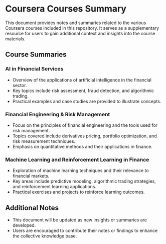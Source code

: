 # Coursera Courses Summary

This document provides notes and summaries related to the various Coursera courses included in this repository. It serves as a supplementary resource for users to gain additional context and insights into the course materials.

## Course Summaries

### AI in Financial Services
- Overview of the applications of artificial intelligence in the financial sector.
- Key topics include risk assessment, fraud detection, and algorithmic trading.
- Practical examples and case studies are provided to illustrate concepts.

### Financial Engineering & Risk Management
- Focus on the principles of financial engineering and the tools used for risk management.
- Topics covered include derivatives pricing, portfolio optimization, and risk measurement techniques.
- Emphasis on quantitative methods and their applications in finance.

### Machine Learning and Reinforcement Learning in Finance
- Exploration of machine learning techniques and their relevance to financial markets.
- Key areas include predictive modeling, algorithmic trading strategies, and reinforcement learning applications.
- Practical exercises and projects to reinforce learning outcomes.

## Additional Notes
- This document will be updated as new insights or summaries are developed.
- Users are encouraged to contribute their notes or findings to enhance the collective knowledge base.